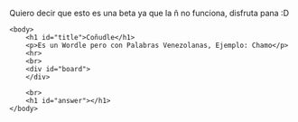 <html lang="es">
<html>
    <head>
        <title>Coñudle - Un Wordle Venezolano</title>
        <meta charset="UTF-8">
        <meta name="viewport" content="width=device-width, initial-scale = 1.0">
        <p>Quiero decir que esto es una beta ya que la ñ no funciona, disfruta pana :D</p>
        <link rel="stylesheet" href="wordle.css">
        <script src="wordle.js"></script>
    </head>

    <body>
        <h1 id="title">Coñudle</h1>
        <p>Es un Wordle pero con Palabras Venezolanas, Ejemplo: Chamo</p>
        <hr>
        <br>
        <div id="board">
        </div>

        <br>
        <h1 id="answer"></h1>
    </body>
</html>
